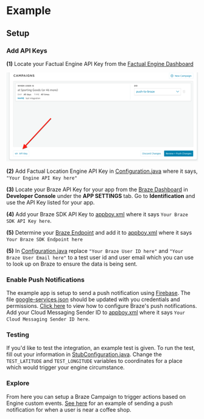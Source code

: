 # Example

## Setup

### Add API Keys

**(1)** Locate your Factual Engine API Key from the [Factual Engine Dashboard](https://engine.factual.com/garage)

![Dashboard image](./images/apikey.png)

**(2)** Add Factual Location Engine API Key in [Configuration.java](src/main/java/com/factual/engine/braze/Configuration.java) where it says, `"Your Engine API Key here"`

**(3)** Locate your Braze API Key for your app from the [Braze Dashboard](https://dashboard.braze.com) in **Developer Console** under the **APP SETTINGS** tab.  Go to **Identification** and use the API Key listed for your app.

**(4)** Add your Braze SDK API Key to [appboy.xml](src/main/res/values/appboy.xml) where it says `Your Braze SDK API Key here`.

**(5)** Determine your [Braze Endpoint](https://www.braze.com/docs/user_guide/administrative/access_braze/sdk_endpoints/) and add it to [appboy.xml](src/main/res/values/appboy.xml) where it says `Your Braze SDK Endpoint here`

**(5)** In [Configuration.java](src/main/java/com/factual/engine/braze/Configuration.java) replace `"Your Braze User ID here"` and `"Your Braze User Email here"` to a test user id and user email which you can use to look up on Braze to ensure the data is being sent.

### Enable Push Notifications

The example app is setup to send a push notification using [Firebase](https://firebase.google.com/). The file [google-services.json](google-services.json) should be updated with you credentials and permissions.  [Click here](https://www.braze.com/docs/developer_guide/platform_integration_guides/android/push_notifications/integration/) to view how to configure Braze's push notifications.  Add your Cloud Messaging Sender ID to [appboy.xml](src/main/res/values/appboy.xml) where it says `Your Cloud Messaging Sender ID here`.

### Testing

If you'd like to test the integration, an example test is given. To run the test, fill out your information in [StubConfiguration.java](src/androidTest/java/com/factual/engine/braze/StubConfiguration.java). Change the `TEST_LATITUDE` and `TEST_LONGITUDE` variables to coordinates for a place which would trigger your engine circumstance.

### Explore

From here you can setup a Braze Campaign to trigger actions based on Engine custom events. [See here](https://github.com/Factual/engine-braze-integration#example) for an example of sending a push notification for when a user is near a coffee shop.
